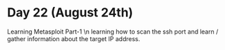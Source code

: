 # Day 22  (August 24th)
Learning Metasploit Part-1  \n
learning how to scan the ssh port and learn / gather information about the target IP address.
